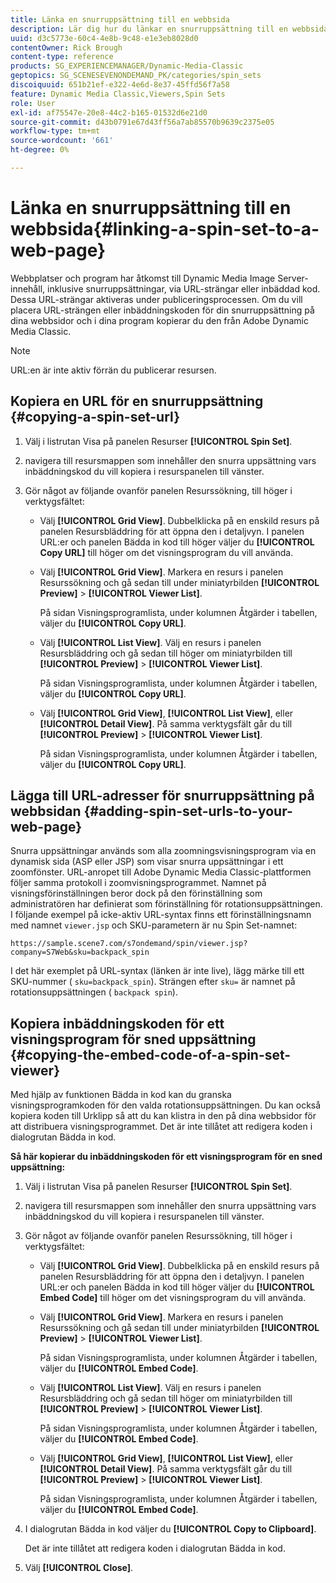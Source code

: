 ```yaml
---
title: Länka en snurruppsättning till en webbsida
description: Lär dig hur du länkar en snurruppsättning till en webbsida i Adobe Dynamic Media Classic.
uuid: d3c5773e-60c4-4e8b-9c48-e1e3eb8028d0
contentOwner: Rick Brough
content-type: reference
products: SG_EXPERIENCEMANAGER/Dynamic-Media-Classic
geptopics: SG_SCENESEVENONDEMAND_PK/categories/spin_sets
discoiquuid: 651b21ef-e322-4e6d-8e37-45ffd56f7a58
feature: Dynamic Media Classic,Viewers,Spin Sets
role: User
exl-id: af75547e-20e8-44c2-b165-01532d6e21d0
source-git-commit: d43b0791e67d43ff56a7ab85570b9639c2375e05
workflow-type: tm+mt
source-wordcount: '661'
ht-degree: 0%

---
```


# Länka en snurruppsättning till en webbsida{#linking-a-spin-set-to-a-web-page}

Webbplatser och program har åtkomst till Dynamic Media Image Server-innehåll, inklusive snurruppsättningar, via URL-strängar eller inbäddad kod. Dessa URL-strängar aktiveras under publiceringsprocessen. Om du vill placera URL-strängen eller inbäddningskoden för din snurruppsättning på dina webbsidor och i dina program kopierar du den från Adobe Dynamic Media Classic.

>[!NOTE]
>
>URL:en är inte aktiv förrän du publicerar resursen.

## Kopiera en URL för en snurruppsättning {#copying-a-spin-set-url}

1. Välj i listrutan Visa på panelen Resurser **[!UICONTROL Spin Set]**.
1. navigera till resursmappen som innehåller den snurra uppsättning vars inbäddningskod du vill kopiera i resurspanelen till vänster.
1. Gör något av följande ovanför panelen Resurssökning, till höger i verktygsfältet:

   * Välj **[!UICONTROL Grid View]**. Dubbelklicka på en enskild resurs på panelen Resursbläddring för att öppna den i detaljvyn. I panelen URL:er och panelen Bädda in kod till höger väljer du **[!UICONTROL Copy URL]** till höger om det visningsprogram du vill använda.
   * Välj **[!UICONTROL Grid View]**. Markera en resurs i panelen Resurssökning och gå sedan till under miniatyrbilden **[!UICONTROL Preview]** > **[!UICONTROL Viewer List]**.

      På sidan Visningsprogramlista, under kolumnen Åtgärder i tabellen, väljer du **[!UICONTROL Copy URL]**.

   * Välj **[!UICONTROL List View]**. Välj en resurs i panelen Resursbläddring och gå sedan till höger om miniatyrbilden till **[!UICONTROL Preview]** > **[!UICONTROL Viewer List]**.

      På sidan Visningsprogramlista, under kolumnen Åtgärder i tabellen, väljer du **[!UICONTROL Copy URL]**.

   * Välj **[!UICONTROL Grid View]**, **[!UICONTROL List View]**, eller **[!UICONTROL Detail View]**. På samma verktygsfält går du till **[!UICONTROL Preview]** > **[!UICONTROL Viewer List]**.

      På sidan Visningsprogramlista, under kolumnen Åtgärder i tabellen, väljer du **[!UICONTROL Copy URL]**.

## Lägga till URL-adresser för snurruppsättning på webbsidan {#adding-spin-set-urls-to-your-web-page}

Snurra uppsättningar används som alla zoomningsvisningsprogram via en dynamisk sida (ASP eller JSP) som visar snurra uppsättningar i ett zoomfönster. URL-anropet till Adobe Dynamic Media Classic-plattformen följer samma protokoll i zoomvisningsprogrammet. Namnet på visningsförinställningen beror dock på den förinställning som administratören har definierat som förinställning för rotationsuppsättningen. I följande exempel på icke-aktiv URL-syntax finns ett förinställningsnamn med namnet `viewer.jsp` och SKU-parametern är nu Spin Set-namnet:

```as3
https://sample.scene7.com/s7ondemand/spin/viewer.jsp?company=S7Web&sku=backpack_spin
```

I det här exemplet på URL-syntax (länken är inte live), lägg märke till ett SKU-nummer ( `sku=backpack_spin`). Strängen efter `sku=` är namnet på rotationsuppsättningen ( `backpack spin`).

## Kopiera inbäddningskoden för ett visningsprogram för sned uppsättning {#copying-the-embed-code-of-a-spin-set-viewer}

Med hjälp av funktionen Bädda in kod kan du granska visningsprogramkoden för den valda rotationsuppsättningen. Du kan också kopiera koden till Urklipp så att du kan klistra in den på dina webbsidor för att distribuera visningsprogrammet. Det är inte tillåtet att redigera koden i dialogrutan Bädda in kod.

**Så här kopierar du inbäddningskoden för ett visningsprogram för en sned uppsättning:**

1. Välj i listrutan Visa på panelen Resurser **[!UICONTROL Spin Set]**.
1. navigera till resursmappen som innehåller den snurra uppsättning vars inbäddningskod du vill kopiera i resurspanelen till vänster.
1. Gör något av följande ovanför panelen Resurssökning, till höger i verktygsfältet:

   * Välj **[!UICONTROL Grid View]**. Dubbelklicka på en enskild resurs på panelen Resursbläddring för att öppna den i detaljvyn. I panelen URL:er och panelen Bädda in kod till höger väljer du **[!UICONTROL Embed Code]** till höger om det visningsprogram du vill använda.
   * Välj **[!UICONTROL Grid View]**. Markera en resurs i panelen Resurssökning och gå sedan till under miniatyrbilden **[!UICONTROL Preview]** > **[!UICONTROL Viewer List]**.

      På sidan Visningsprogramlista, under kolumnen Åtgärder i tabellen, väljer du **[!UICONTROL Embed Code]**.

   * Välj **[!UICONTROL List View]**. Välj en resurs i panelen Resursbläddring och gå sedan till höger om miniatyrbilden till **[!UICONTROL Preview]** > **[!UICONTROL Viewer List]**.

      På sidan Visningsprogramlista, under kolumnen Åtgärder i tabellen, väljer du **[!UICONTROL Embed Code]**.

   * Välj **[!UICONTROL Grid View]**, **[!UICONTROL List View]**, eller **[!UICONTROL Detail View]**. På samma verktygsfält går du till **[!UICONTROL Preview]** > **[!UICONTROL Viewer List]**.

      På sidan Visningsprogramlista, under kolumnen Åtgärder i tabellen, väljer du **[!UICONTROL Embed Code]**.

1. I dialogrutan Bädda in kod väljer du **[!UICONTROL Copy to Clipboard]**.

   Det är inte tillåtet att redigera koden i dialogrutan Bädda in kod.

1. Välj **[!UICONTROL Close]**.
